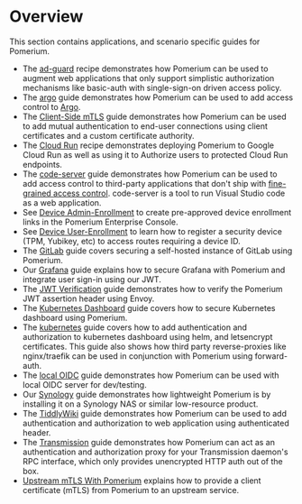 # Overview

This section contains applications, and scenario specific guides for Pomerium.

- The [ad-guard](./ad-guard.md) recipe demonstrates how Pomerium can be used to augment web applications that only support simplistic authorization mechanisms like basic-auth with single-sign-on driven access policy.
- The [argo](./argo.md) guide demonstrates how Pomerium can be used to add access control to [Argo](https://argoproj.github.io/projects/argo).
- The [Client-Side mTLS](./mtls.md) guide demonstrates how Pomerium can be used to add mutual authentication to end-user connections using client certificates and a custom certificate authority.
- The [Cloud Run](./cloud-run.md) recipe demonstrates deploying Pomerium to Google Cloud Run as well as using it to Authorize users to protected Cloud Run endpoints.
- The [code-server](./code-server.md) guide demonstrates how Pomerium can be used to add access control to third-party applications that don't ship with [fine-grained access control](https://github.com/cdr/code-server/issues/905). code-server is a tool to run Visual Studio code as a web application.
- See [Device Admin-Enrollment](./admin-enroll-device.md) to create pre-approved device enrollment links in the Pomerium Enterprise Console.
- See [Device User-Enrollment](./enroll-device.md) to learn how to register a security device (TPM, Yubikey, etc) to access routes requiring a device ID.
- The [GitLab](./gitlab.md) guide covers securing a self-hosted instance of GitLab using Pomerium.
- Our [Grafana](./grafana.md) guide explains how to secure Grafana with Pomerium and integrate user sign-in using our JWT.
- The [JWT Verification](./jwt-verification.md) guide demonstrates how to verify the Pomerium JWT assertion header using Envoy.
- The [Kubernetes Dashboard](./kubernetes-dashboard.md) guide covers how to secure Kubernetes dashboard using Pomerium.
- The [kubernetes](./kubernetes.md) guide covers how to add authentication and authorization to kubernetes dashboard using helm, and letsencrypt certificates. This guide also shows how third party reverse-proxies like nginx/traefik can be used in conjunction with Pomerium using forward-auth.
- The [local OIDC](./local-oidc.md) guide demonstrates how Pomerium can be used with local OIDC server for dev/testing.
- Our [Synology](./synology.md) guide demonstrates how lightweight Pomerium is by installing it on a Synology NAS or similar low-resource product.
- The [TiddlyWiki](./tiddlywiki.md) guide demonstrates how Pomerium can be used to add authentication and authorization to web application using authenticated header.
- The [Transmission](./transmission.md) guide demonstrates how Pomerium can act as an authentication and authorization proxy for your Transmission daemon's RPC interface, which only provides unencrypted HTTP auth out of the box.
- [Upstream mTLS With Pomerium](./upstream-mtls.md) explains how to provide a client certificate (mTLS) from Pomerium to an upstream service.